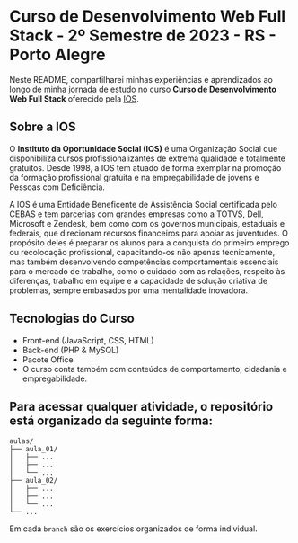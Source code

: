 # Curso de Desenvolvimento Web Full Stack - 2º Semestre de 2023 - RS - Porto Alegre

Neste README, compartilharei minhas experiências e aprendizados ao longo de minha jornada de estudo no curso **Curso de Desenvolvimento Web Full Stack** oferecido pela [IOS](http://ios.org.br/).

## Sobre a IOS

O **Instituto da Oportunidade Social (IOS)** é uma Organização Social que disponibiliza cursos profissionalizantes de extrema qualidade e totalmente gratuitos. Desde 1998, a IOS tem atuado de forma exemplar na promoção da formação profissional gratuita e na empregabilidade de jovens e Pessoas com Deficiência.

A IOS é uma Entidade Beneficente de Assistência Social certificada pelo CEBAS e tem parcerias com grandes empresas como a TOTVS, Dell, Microsoft e Zendesk, bem como com os governos municipais, estaduais e federais, que direcionam recursos financeiros para apoiar as juventudes. O propósito deles é preparar os alunos para a conquista do primeiro emprego ou recolocação profissional, capacitando-os não apenas tecnicamente, mas também desenvolvendo competências comportamentais essenciais para o mercado de trabalho, como o cuidado com as relações, respeito às diferenças, trabalho em equipe e a capacidade de solução criativa de problemas, sempre embasados por uma mentalidade inovadora.

## Tecnologias do Curso

- Front-end (JavaScript, CSS, HTML)
- Back-end (PHP & MySQL)
- Pacote Office
- O curso conta também com conteúdos de comportamento, cidadania e empregabilidade.

## Para acessar qualquer atividade, o repositório está organizado da seguinte forma:

```plaintext
aulas/
├── aula_01/
│   ├── ...
│   ├── ...
│   └── ...
├── aula_02/
│   ├── ...
│   ├── ...
│   └── ...
└── ...
```
Em cada `branch` são os exercícios organizados de forma individual.



